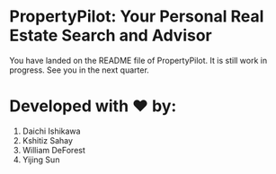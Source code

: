 # PropertyPilot: Your Personal Real Estate Search and Advisor

You have landed on the README file of PropertyPilot. It is still work in progress. See you in the next quarter.

# Developed with :heart: by:

1. Daichi Ishikawa
2. Kshitiz Sahay
3. William DeForest
4. Yijing Sun